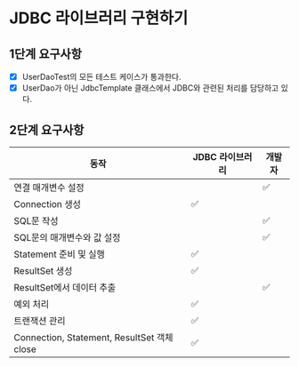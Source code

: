# JDBC 라이브러리 구현하기

## 1단계 요구사항

- [x] UserDaoTest의 모든 테스트 케이스가 통과한다.
- [x] UserDao가 아닌 JdbcTemplate 클래스에서 JDBC와 관련된 처리를 담당하고 있다.

## 2단계 요구사항

| 동작                                        | JDBC 라이브러리 | 개발자 |
|-------------------------------------------|------------|-----|
| 연결 매개변수 설정                                | 	          | ✅   |
| Connection 생성                             | ✅          |
| SQL문 작성                                   |            | ✅   |
| SQL문의 매개변수와 값 설정                          |            | ✅   |
| Statement 준비  및 실행                        | ✅          |
| ResultSet 생성                              | ✅          |
| ResultSet에서 데이터 추출                        |            | ✅   |
| 예외 처리                                     | ✅          |
| 트랜잭션 관리                                   | ✅          |
| Connection, Statement, ResultSet 객체 close | ✅          |
